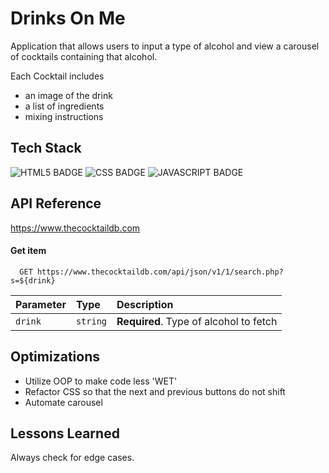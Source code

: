 # Drinks On Me

Application that allows users to input a type of alcohol and view a carousel of cocktails containing that alcohol.

Each Cocktail includes
* an image of the drink
* a list of ingredients
* mixing instructions

## Tech Stack


![HTML5 BADGE](https://img.shields.io/static/v1?label=|&message=HTML5&color=03989E&style=plastic&logo=html5)  ![CSS BADGE](https://img.shields.io/static/v1?label=|&message=CSS3&color=03989e&style=plastic&logo=css3)  ![JAVASCRIPT BADGE](https://img.shields.io/static/v1?label=|&message=JAVASCRIPT&color=03989e&style=plastic&logo=javascript)



## API Reference

https://www.thecocktaildb.com

#### Get item

```http
  GET https://www.thecocktaildb.com/api/json/v1/1/search.php?s=${drink}
```

| Parameter | Type     | Description                       |
| :-------- | :------- | :-------------------------------- |
| `drink`      | `string` | **Required**. Type of alcohol to fetch |


## Optimizations
* Utilize OOP to make code less 'WET'
* Refactor CSS so that the next and previous buttons do not shift 
* Automate carousel

## Lessons Learned ##

Always check for edge cases.  
